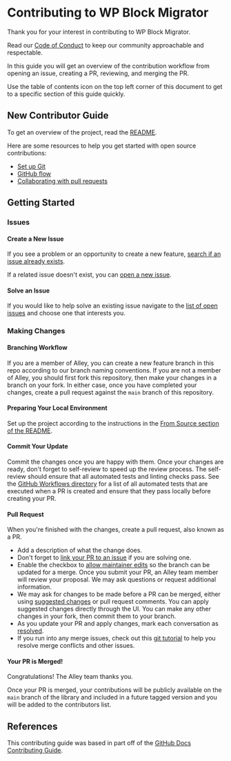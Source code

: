 # Contributing to WP Block Migrator

Thank you for your interest in contributing to WP Block Migrator.

Read our
[Code of Conduct](https://github.com/alleyinteractive/.github/blob/main/CODE_OF_CONDUCT.md)
to keep our community approachable and respectable.

In this guide you will get an overview of the contribution workflow from opening
an issue, creating a PR, reviewing, and merging the PR.

Use the table of contents icon on the top left corner of this document to get to
a specific section of this guide quickly.

## New Contributor Guide

To get an overview of the project, read the [README](README.md).

Here are some resources to help you get started with open source contributions:

- [Set up Git](https://docs.github.com/en/get-started/quickstart/set-up-git)
- [GitHub flow](https://docs.github.com/en/get-started/quickstart/github-flow)
- [Collaborating with pull requests](https://docs.github.com/en/github/collaborating-with-pull-requests)

## Getting Started

### Issues

#### Create a New Issue

If you see a problem or an opportunity to create a new feature,
[search if an issue already exists](https://github.com/alleyinteractive/wp-block-migrator/issues).

If a related issue doesn't exist, you can
[open a new issue](https://github.com/alleyinteractive/wp-block-migrator/issues/new).

#### Solve an Issue

If you would like to help solve an existing issue navigate to the
[list of open issues](https://github.com/alleyinteractive/wp-block-migrator/issues)
and choose one that interests you.

### Making Changes

#### Branching Workflow

If you are a member of Alley, you can create a new feature branch in this repo
according to our branch naming conventions. If you are not a member of Alley,
you should first fork this repository, then make your changes in a branch on
your fork. In either case, once you have completed your changes, create a pull
request against the `main` branch of this repository.

#### Preparing Your Local Environment

Set up the project according to the instructions in the
[From Source section of the README](README.md).

#### Commit Your Update

Commit the changes once you are happy with them. Once your changes are ready,
don't forget to self-review to speed up the review process. The self-review
should ensure that all automated tests and linting checks pass. See the
[GitHub Workflows directory](.github/workflows) for a list of all automated
tests that are executed when a PR is created and ensure that they pass locally
before creating your PR.

#### Pull Request

When you're finished with the changes, create a pull request, also known as a
PR.

- Add a description of what the change does.
- Don't forget to
	[link your PR to an issue](https://docs.github.com/en/issues/tracking-your-work-with-issues/linking-a-pull-request-to-an-issue)
	if you are solving one.
- Enable the checkbox to
	[allow maintainer edits](https://docs.github.com/en/github/collaborating-with-issues-and-pull-requests/allowing-changes-to-a-pull-request-branch-created-from-a-fork)
	so the branch can be updated for a merge. Once you submit your PR, an Alley
	team member will review your proposal. We may ask questions or request
	additional information.
- We may ask for changes to be made before a PR can be merged, either using
	[suggested changes](https://docs.github.com/en/github/collaborating-with-issues-and-pull-requests/incorporating-feedback-in-your-pull-request)
	or pull request comments. You can apply suggested changes directly through the
	UI. You can make any other changes in your fork, then commit them to your
	branch.
- As you update your PR and apply changes, mark each conversation as
	[resolved](https://docs.github.com/en/github/collaborating-with-issues-and-pull-requests/commenting-on-a-pull-request#resolving-conversations).
- If you run into any merge issues, check out this
	[git tutorial](https://github.com/skills/resolve-merge-conflicts) to help you
	resolve merge conflicts and other issues.

#### Your PR is Merged!

Congratulations! The Alley team thanks you.

Once your PR is merged, your contributions will be publicly available on the
`main` branch of the library and included in a future tagged version and you will
be added to the contributors list.

## References

This contributing guide was based in part off of the
[GitHub Docs Contributing Guide](https://raw.githubusercontent.com/github/docs/main/CONTRIBUTING.md).
